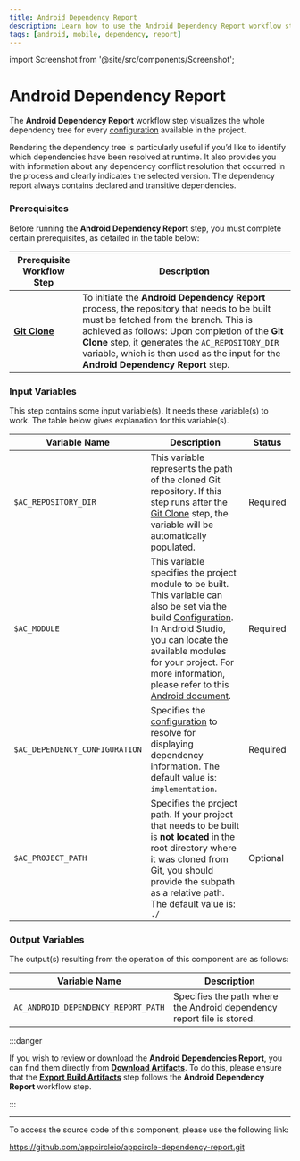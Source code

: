 ```yaml
---
title: Android Dependency Report
description: Learn how to use the Android Dependency Report workflow step in Appcircle
tags: [android, mobile, dependency, report]
---
```


import Screenshot from '@site/src/components/Screenshot';

# Android Dependency Report

The **Android Dependency Report** workflow step visualizes the whole dependency tree for every [configuration](https://docs.gradle.org/current/userguide/declaring_dependencies.html#sec:what-are-dependency-configurations) available in the project.

Rendering the dependency tree is particularly useful if you’d like to identify which dependencies have been resolved at runtime. It also provides you with information about any dependency conflict resolution that occurred in the process and clearly indicates the selected version. The dependency report always contains declared and transitive dependencies.

### Prerequisites

Before running the **Android Dependency Report** step, you must complete certain prerequisites, as detailed in the table below:

| Prerequisite Workflow Step                                                         | Description                                                                                                                                                                                                                                                                                                                      |
|------------------------------------------------------------------------------------| -------------------------------------------------------------------------------------------------------------------------------------------------------------------------------------------------------------------------------------------------------------------------------------------------------------------------------- |
| [**Git Clone**](/build/build-process-management/configurations) | To initiate the **Android Dependency Report** process, the repository that needs to be built must be fetched from the branch. This is achieved as follows: Upon completion of the **Git Clone** step, it generates the `AC_REPOSITORY_DIR` variable, which is then used as the input for the **Android Dependency Report** step. |

<Screenshot url='https://cdn.appcircle.io/docs/assets/android-workflow-components-android-dependency-report_1.png'/>

### Input Variables

This step contains some input variable(s). It needs these variable(s) to work. The table below gives explanation for this variable(s).

<Screenshot url='https://cdn.appcircle.io/docs/assets/android-workflow-components-android-dependency-report_2.png' alt="image2" />

| Variable Name                  | Description                                                                                                                                                                                                                                                                                                                                                                                         | Status   |
| ------------------------------ |-----------------------------------------------------------------------------------------------------------------------------------------------------------------------------------------------------------------------------------------------------------------------------------------------------------------------------------------------------------------------------------------------------| -------- |
| `$AC_REPOSITORY_DIR`           | This variable represents the path of the cloned Git repository. If this step runs after the [Git Clone](/build/build-process-management/configurations) step, the variable will be automatically populated.                                                                                                                                                                     | Required |
| `$AC_MODULE`                   | This variable specifies the project module to be built. This variable can also be set via the build [Configuration](/build/build-process-management/configurations). In Android Studio, you can locate the available modules for your project. For more information, please refer to this [Android document](https://developer.android.com/studio/projects#ApplicationModules). | Required |
| `$AC_DEPENDENCY_CONFIGURATION` | Specifies the [configuration](https://docs.gradle.org/current/userguide/declaring_dependencies.html#sec:what-are-dependency-configurations) to resolve for displaying dependency information. The default value is: `implementation`.                                                                                                                                                               | Required |
| `$AC_PROJECT_PATH`             | Specifies the project path. If your project that needs to be built is **not located** in the root directory where it was cloned from Git, you should provide the subpath as a relative path. The default value is: `./`                                                                                                                                                                             | Optional |

### Output Variables

The output(s) resulting from the operation of this component are as follows:

| Variable Name                        | Description                                                            |
| ------------------------------------ | ---------------------------------------------------------------------- |
| `AC_ANDROID_DEPENDENCY_REPORT_PATH` | Specifies the path where the Android dependency report file is stored. |

:::danger

If you wish to review or download the **Android Dependencies Report**, you can find them directly from [**Download Artifacts**](/workflows/common-workflow-steps/export-build-artifacts#download-exported-artifacts). To do this, please ensure that the [**Export Build Artifacts**](/workflows/common-workflow-steps/export-build-artifacts) step follows the **Android Dependency Report** workflow step.

<Screenshot url='https://cdn.appcircle.io/docs/assets/android-workflow-components-android-dependency-report_3.png'/>

:::

---

To access the source code of this component, please use the following link:

https://github.com/appcircleio/appcircle-dependency-report.git
